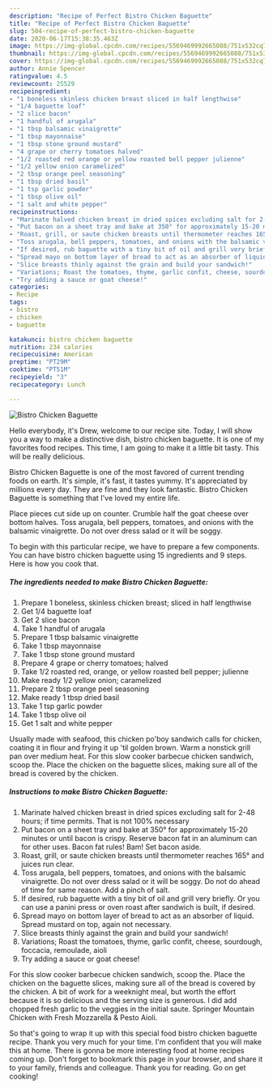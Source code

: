 ```yaml
---
description: "Recipe of Perfect Bistro Chicken Baguette"
title: "Recipe of Perfect Bistro Chicken Baguette"
slug: 504-recipe-of-perfect-bistro-chicken-baguette
date: 2020-06-17T15:38:35.463Z
image: https://img-global.cpcdn.com/recipes/5569469992665088/751x532cq70/bistro-chicken-baguette-recipe-main-photo.jpg
thumbnail: https://img-global.cpcdn.com/recipes/5569469992665088/751x532cq70/bistro-chicken-baguette-recipe-main-photo.jpg
cover: https://img-global.cpcdn.com/recipes/5569469992665088/751x532cq70/bistro-chicken-baguette-recipe-main-photo.jpg
author: Annie Spencer
ratingvalue: 4.5
reviewcount: 25529
recipeingredient:
- "1 boneless skinless chicken breast sliced in half lengthwise"
- "1/4 baguette loaf"
- "2 slice bacon"
- "1 handful of arugala"
- "1 tbsp balsamic vinaigrette"
- "1 tbsp mayonnaise"
- "1 tbsp stone ground mustard"
- "4 grape or cherry tomatoes halved"
- "1/2 roasted red orange or yellow roasted bell pepper julienne"
- "1/2 yellow onion caramelized"
- "2 tbsp orange peel seasoning"
- "1 tbsp dried basil"
- "1 tsp garlic powder"
- "1 tbsp olive oil"
- "1 salt and white pepper"
recipeinstructions:
- "Marinate halved chicken breast in dried spices excluding salt for 2-48 hours; if time permits. That is not 100% necessary"
- "Put bacon on a sheet tray and bake at 350° for approximately 15-20 minutes or until bacon is crispy. Reserve bacon fat in an aluminum can for other uses. Bacon fat rules! Bam! Set bacon aside."
- "Roast, grill, or saute chicken breasts until thermometer reaches 165° and juices run clear."
- "Toss arugala, bell peppers, tomatoes, and onions with the balsamic vinaigrette. Do not over dress salad or it will be soggy. Do not do ahead of time for same reason.  Add a pinch of salt."
- "If desired, rub baguette with a tiny bit of oil and grill very briefly. Or you can use a panini press or oven roast after sandwich is built, if desired."
- "Spread mayo on bottom layer of bread to act as an absorber of liquid. Spread mustard on top, again not necessary."
- "Slice breasts thinly against the grain and build your sandwich!"
- "Variations; Roast the tomatoes, thyme, garlic confit, cheese, sourdough, foccacia, remoulade, aioli"
- "Try adding a sauce or goat cheese!"
categories:
- Recipe
tags:
- bistro
- chicken
- baguette

katakunci: bistro chicken baguette 
nutrition: 234 calories
recipecuisine: American
preptime: "PT29M"
cooktime: "PT51M"
recipeyield: "3"
recipecategory: Lunch

---
```



![Bistro Chicken Baguette](https://img-global.cpcdn.com/recipes/5569469992665088/751x532cq70/bistro-chicken-baguette-recipe-main-photo.jpg)

Hello everybody, it's Drew, welcome to our recipe site. Today, I will show you a way to make a distinctive dish, bistro chicken baguette. It is one of my favorites food recipes. This time, I am going to make it a little bit tasty. This will be really delicious.

Bistro Chicken Baguette is one of the most favored of current trending foods on earth. It's simple, it's fast, it tastes yummy. It's appreciated by millions every day. They are fine and they look fantastic. Bistro Chicken Baguette is something that I've loved my entire life.

Place pieces cut side up on counter. Crumble half the goat cheese over bottom halves. Toss arugala, bell peppers, tomatoes, and onions with the balsamic vinaigrette. Do not over dress salad or it will be soggy.


To begin with this particular recipe, we have to prepare a few components. You can have bistro chicken baguette using 15 ingredients and 9 steps. Here is how you cook that.

<!--inarticleads1-->

##### The ingredients needed to make Bistro Chicken Baguette:

1. Prepare 1 boneless, skinless chicken breast; sliced in half lengthwise
1. Get 1/4 baguette loaf
1. Get 2 slice bacon
1. Take 1 handful of arugala
1. Prepare 1 tbsp balsamic vinaigrette
1. Take 1 tbsp mayonnaise
1. Take 1 tbsp stone ground mustard
1. Prepare 4 grape or cherry tomatoes; halved
1. Take 1/2 roasted red, orange, or yellow roasted bell pepper; julienne
1. Make ready 1/2 yellow onion; caramelized
1. Prepare 2 tbsp orange peel seasoning
1. Make ready 1 tbsp dried basil
1. Take 1 tsp garlic powder
1. Take 1 tbsp olive oil
1. Get 1 salt and white pepper


Usually made with seafood, this chicken po&#39;boy sandwich calls for chicken, coating it in flour and frying it up &#39;til golden brown. Warm a nonstick grill pan over medium heat. For this slow cooker barbecue chicken sandwich, scoop the. Place the chicken on the baguette slices, making sure all of the bread is covered by the chicken. 

<!--inarticleads2-->

##### Instructions to make Bistro Chicken Baguette:

1. Marinate halved chicken breast in dried spices excluding salt for 2-48 hours; if time permits. That is not 100% necessary
1. Put bacon on a sheet tray and bake at 350° for approximately 15-20 minutes or until bacon is crispy. Reserve bacon fat in an aluminum can for other uses. Bacon fat rules! Bam! Set bacon aside.
1. Roast, grill, or saute chicken breasts until thermometer reaches 165° and juices run clear.
1. Toss arugala, bell peppers, tomatoes, and onions with the balsamic vinaigrette. Do not over dress salad or it will be soggy. Do not do ahead of time for same reason.  Add a pinch of salt.
1. If desired, rub baguette with a tiny bit of oil and grill very briefly. Or you can use a panini press or oven roast after sandwich is built, if desired.
1. Spread mayo on bottom layer of bread to act as an absorber of liquid. Spread mustard on top, again not necessary.
1. Slice breasts thinly against the grain and build your sandwich!
1. Variations; Roast the tomatoes, thyme, garlic confit, cheese, sourdough, foccacia, remoulade, aioli
1. Try adding a sauce or goat cheese!


For this slow cooker barbecue chicken sandwich, scoop the. Place the chicken on the baguette slices, making sure all of the bread is covered by the chicken. A bit of work for a weeknight meal, but worth the effort because it is so delicious and the serving size is generous. I did add chopped fresh garlic to the veggies in the initial saute. Springer Mountain Chicken with Fresh Mozzarella &amp; Pesto Aioli. 

So that's going to wrap it up with this special food bistro chicken baguette recipe. Thank you very much for your time. I'm confident that you will make this at home. There is gonna be more interesting food at home recipes coming up. Don't forget to bookmark this page in your browser, and share it to your family, friends and colleague. Thank you for reading. Go on get cooking!

